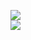 [![](https://img.shields.io/badge/Made%20With-Github%20Spray-lightgrey.svg?style=for-the-badge&logo=github)](https://github.com/Annihil/github-spray#11534)  
[![](https://i.imgur.com/2DrTn0Z.gif)](https://github.com/Annihil/github-spray)